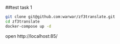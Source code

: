##test task 1
```bash
git clone git@github.com:warwar/zf3translate.git
cd zf3translate
docker-compose up -d
```
open http://localhost:85/
